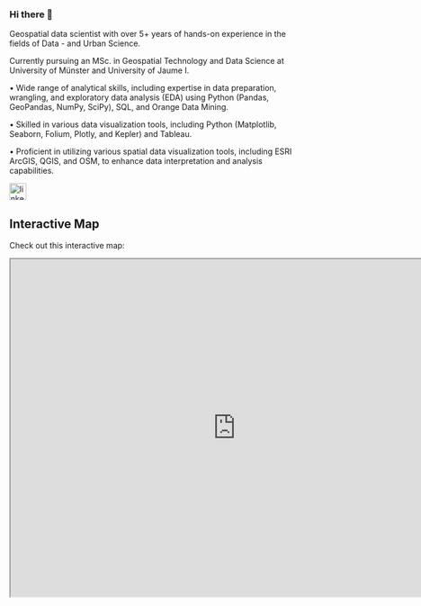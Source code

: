 ### Hi there 👋

Geospatial data scientist with over 5+ years of hands-on experience in the fields of Data - and Urban Science.

Currently pursuing an MSc. in Geospatial Technology and Data Science at University of Münster and University of Jaume I.

• Wide range of analytical skills, including expertise in data preparation, wrangling, and exploratory data analysis (EDA) using Python (Pandas, GeoPandas, NumPy, SciPy), SQL, and Orange Data Mining.

• Skilled in various data visualization tools, including Python (Matplotlib, Seaborn, Folium, Plotly, and Kepler) and Tableau.

• Proficient in utilizing various spatial data visualization tools, including ESRI ArcGIS, QGIS, and OSM, to enhance data interpretation and analysis capabilities.


[<img src='https://cdn.jsdelivr.net/npm/simple-icons@3.0.1/icons/linkedin.svg' alt='linkedin' height='30'>](https://www.linkedin.com/in/safakcoze)

## Interactive Map

Check out this interactive map:

<iframe src="https://raw.githubusercontent.com/your-username/your-repository/main/map.html" width="800" height="600"></iframe>
